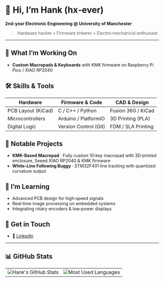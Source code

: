 # 👋 Hi, I’m Hank (hx‑ever)

**2nd‑year Electronic Engineering @ University of Manchester**

> Hardware hacker • Firmware tinkerer • Electro‑mechanical enthusiast

---

## 🔭 What I’m Working On

* **Custom Macropads & Keyboards** with KMK firmware on Raspberry Pi Pico / XIAO RP2040

## 🛠 Skills & Tools

| Hardware           | Firmware & Code       | CAD & Design       |
| ------------------ | --------------------- | ------------------ |
| PCB Layout (KiCad) | C / C++ / Python      | Fusion 360 / KiCad |
| Microcontrollers   | Arduino / PlatformIO  | 3D Printing (PLA)  |
| Digital Logic      | Version Control (Git) | FDM / SLA Printing |

## 📂 Notable Projects

* **KMK-Based Macropad** · Fully custom 10‑key macropad with 3D‑printed enclosure, Seeed XIAO RP2040 & KMK firmware
* **White‑Line Following Buggy** · STM32F401 line tracking with quantized curvature output

## 🌱 I’m Learning

* Advanced PCB design for high‑speed signals
* Real‑time image processing on embedded systems
* Integrating rotary encoders & low‑power displays

## 🤝 Get in Touch

* 🔗 [LinkedIn](https://www.linkedin.com/in/hsinweihsu/)

---

## 📊 GitHub Stats

<table>
  <tr>
    <td>
      <img src="https://github-readme-stats.vercel.app/api?username=hx-ever&show_icons=true&theme=tokyonight" alt="Hank's GitHub Stats" />
    </td>
    <td>
      <img src="https://github-readme-stats.vercel.app/api/top-langs/?username=hx-ever&layout=compact&theme=tokyonight" alt="Most Used Languages" />
    </td>
  </tr>
</table>
